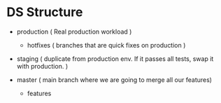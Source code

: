 # DS Structure

- production ( Real production workload )
    - hotfixes ( branches that are quick fixes on production )

- staging ( duplicate from production env. If it passes all tests, swap it with production. )
- master ( main branch where we are going to merge all our features)
    - features
    